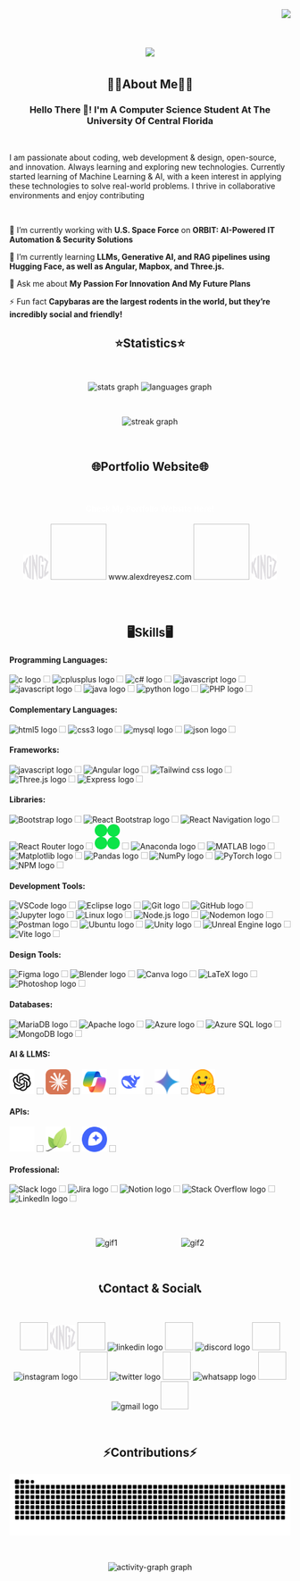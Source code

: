 <!------------------------------------------------------------------ Visitors Amount Section ---------------------------------------------------------------------------->
<!-- Visitor Container --> 
<div align="right">
  <!-- Visitor Counter --> 
  <img src="https://komarev.com/ghpvc/?username=alexdreyesz&color=a277ff&style=plastic&label=PROFILE+VIEWS"/>
</div>


<!----------------------------------------------------------------- Greeting Title With Animation -----------------------------------------------------------------------> 
<h1 align="center">
    <img src="https://readme-typing-svg.herokuapp.com/?font=Righteous&size=35&center=true&color=a277ff&vCenter=true&width=1000&height=70&duration=3000&lines=Welcome+To+My+GitHub!+😄;+My+Name+Is+Alex+D.+Reyes!;+I'm+Gonna+Be+King+Of+The+Software+Engineers!!!👒;" />
</h1>

<!------------------------------------------------------------------ About Me Section -----------------------------------------------------------------------------------> 
<!-- About Me Title --> 
<h2 align="center">🙎‍♂️About Me🙎‍♂️</h2>
<h3 align="center">Hello There 👋! I'm A Computer Science Student At The University Of Central Florida</h3>

<div align="left">

  <br> <!-- Makaing Space With Break Lines --> 
  
  I am passionate about coding, web development & design, open-source, and innovation. Always learning and exploring new technologies. Currently started learning of Machine Learning & AI, with a keen interest in applying these technologies to solve real-world problems. I thrive in collaborative environments and enjoy contributing
  
  </br> <!-- Makaing Space With Break Lines --> 
      
   🔭 I’m currently working with **U.S. Space Force** on **ORBIT: AI-Powered IT Automation & Security Solutions** 
   
   🌱 I’m currently learning **LLMs, Generative AI, and RAG pipelines using Hugging Face, as well as Angular, Mapbox, and Three.js.**
  
  💬 Ask me about **My Passion For Innovation And My Future Plans**
  
  ⚡ Fun fact **Capybaras are the largest rodents in the world, but they’re incredibly social and friendly!**

 </div>

<!------------------------------------------------------------------ Statistics Section ---------------------------------------------------------------------------------> 
<!-- Statistics Title --> 
<h2 align="center">⭐Statistics⭐</h2>

<br> <!-- Makaing Space With Break Lines --> 

<!-- Statistics Container --> 
<div align="center">
  <!-- GitHub Graph --> 
  <img src="https://github-readme-stats.vercel.app/api?username=alexdreyesz&hide_title=false&hide_rank=false&show_icons=true&include_all_commits=true&count_private=true&disable_animations=false&theme=aura&locale=en&hide_border=false&custom_title=GitHub%20Stats" height="150" alt="stats graph"  />
  
  <!-- Coding Languages Graph --> 
  <img src="https://github-readme-stats.vercel.app/api/top-langs?username=alexdreyesz&locale=en&hide_title=false&layout=compact&card_width=420&langs_count=5&theme=aura&hide_border=false&custom_title=Coding%20Languages" height="150" alt="languages graph"  />
  
  <br> <!-- Makaing Space With Break Lines --> 

  <!-- Streak Graph --> 
  <img src="https://streak-stats.demolab.com?user=alexdreyesz&locale=en&mode=daily&theme=aura&hide_border=false&border_radius=5" height="150" alt="streak graph"  />
</div>


<br> <!-- Makaing Space With Break Lines --> 

<!------------------------------------------------------------------ Portfolio Website -----------------------------------------------------------------------------------> 
<h2 align="center">🌐Portfolio Website🌐</h2>

<br> <!-- Makaing Space With Break Lines --> 

<h4 align="center" style="color: white">Check My Portfolio Website Here!</h2>

<div align="Center">
  <img src="images/logo/kingz-white.png"  width="45" height="45" alt="discord logo"  />
  <img width="100" height="100" />
  
  <a href="https://www.alexdreyesz.com/" target="_blank" style="text-decoration: none; color: inherit;">
    www.alexdreyesz.com
  </a>

  <img width="100" height="100" />
  <img src="images/logo/kingz-white.png" width="45"  height="45" alt="discord logo"  />  
</div>

 <br> <br> <!-- Makaing Space With Break Lines --> 

<!------------------------------------------------------------------ Showcase Section -----------------------------------------------------------------------------------> 
<!-- Showcase Title --> 
<h2 align="center">🖥️Skills🖥️</h2>

<!-- Coding Languages Container --> <!---------------------------------------------------------------------------------------------------------------------------------------------->
<h4>Programming Languages:</h4>
<div align="left">
  <!-- C Logo -->
  <img src="https://cdn.jsdelivr.net/gh/devicons/devicon/icons/c/c-original.svg" width="45" height="45" alt="c logo"  />
  <img width="12" height="12" />

  <!-- C++ Logo -->
  <img src="https://cdn.jsdelivr.net/gh/devicons/devicon/icons/cplusplus/cplusplus-original.svg" width="45" height="45" alt="cplusplus logo"  />
  <img width="12" height="12" />

   <!-- C# Logo -->
  <img src="https://cdn.jsdelivr.net/gh/devicons/devicon/icons/csharp/csharp-original.svg" width="45" height="45" alt="c# logo"  />
  <img width="12" height="12" />

  <!-- JavaScript Logo -->
  <img src="https://cdn.jsdelivr.net/gh/devicons/devicon/icons/javascript/javascript-original.svg" width="45" height="45" alt="javascript logo"  />
  <img width="12" height="12" />

  <!-- TypeScript Logo -->
  <img src="https://cdn.jsdelivr.net/gh/devicons/devicon/icons/typescript/typescript-original.svg" width="45" height="45" alt="javascript logo"  />
  <img width="12" height="12" />

  <!-- Java Logo -->
  <img src="https://cdn.jsdelivr.net/gh/devicons/devicon/icons/java/java-original.svg" width="45" height="45" alt="java logo"  />
  <img width="12" height="12" />

  <!-- Python Logo -->
  <img src="https://cdn.jsdelivr.net/gh/devicons/devicon/icons/python/python-original.svg" width="45" height="45" alt="python logo"  />
  <img width="12" height="12" />

   <!-- PHP Logo -->
  <img src="https://cdn.jsdelivr.net/gh/devicons/devicon/icons/php/php-original.svg" width="45" height="45" alt="PHP logo"  />
  <img width="12" height="12" />
</div>

<!-- Complementary Languages Container --> <!---------------------------------------------------------------------------------------------------------------------------------------------->
<h4>Complementary Languages:</h4>
<div align="left">
   <!-- HTML Logo -->
  <img src="https://cdn.jsdelivr.net/gh/devicons/devicon/icons/html5/html5-original.svg" width="45" height="45" alt="html5 logo"  />
  <img width="12" height="12" >

  <!-- CSS Logo -->
  <img src="https://cdn.jsdelivr.net/gh/devicons/devicon/icons/css3/css3-original.svg" width="45" height="45" alt="css3 logo"  />
  <img width="12" height="12" />

   <!-- MYSQL Logo -->
  <img src="https://cdn.jsdelivr.net/gh/devicons/devicon/icons/mysql/mysql-original.svg" width="45" height="45" alt="mysql logo"  />
  <img width="12" height="12" />

  <!-- JSON Logo -->
  <img src="https://cdn.jsdelivr.net/gh/devicons/devicon/icons/json/json-original.svg" width="45" height="45" alt="json logo"  />
  <img width="12" height="12" />
</div>

<!-- Frameworks Container --> <!---------------------------------------------------------------------------------------------------------------------------------------------->
<h4>Frameworks:</h4>
<div align="left">
  <!-- React Logo -->
  <img src="https://cdn.jsdelivr.net/gh/devicons/devicon/icons/react/react-original.svg" width="45" height="45" alt="javascript logo"  />
  <img width="12" height="12" />

  <!-- Angular Logo -->
  <img src="https://cdn.jsdelivr.net/gh/devicons/devicon/icons/angular/angular-original.svg" width="45" height="45" alt="Angular logo"  />
  <img width="12" height="12" />

  <!-- Tailwind CSS Logo -->
  <img src="https://cdn.jsdelivr.net/gh/devicons/devicon/icons/tailwindcss/tailwindcss-original.svg" width="45" height="45" alt="Tailwind css logo"  />
  <img width="12" height="12" />

   <!-- Three.js Logo -->
  <img src="https://cdn.jsdelivr.net/gh/devicons/devicon/icons/threejs/threejs-original.svg" width="45" height="45"  alt="Three.js logo"  />
  <img width="12" height="12" />

  <!-- Express Logo -->
  <img src="https://cdn.jsdelivr.net/gh/devicons/devicon/icons/express/express-original.svg" width="45" height="45" alt="Express logo"  />
  <img width="12" height="12" />
</div>

<!-- Libraries Container --> <!---------------------------------------------------------------------------------------------------------------------------------------------->
<h4>Libraries:</h4>
<div align="left">
  <!-- Bootstrap Logo -->
  <img src="https://cdn.jsdelivr.net/gh/devicons/devicon/icons/bootstrap/bootstrap-original.svg" width="45" height="45" alt="Bootstrap logo" />
  <img width="12" height="12" />
  
  <!-- React Bootstrap Logo -->
  <img src="https://cdn.jsdelivr.net/gh/devicons/devicon/icons/reactbootstrap/reactbootstrap-original.svg" width="45" height="45" alt="React Bootstrap logo" />
  <img width="12" height="12" />
  
  <!-- React Navigation Logo -->
  <img src="https://cdn.jsdelivr.net/gh/devicons/devicon/icons/reactnavigation/reactnavigation-original.svg" width="45" height="45" alt="React Navigation logo" />
  <img width="12" height="12" />
  
  <!-- React Router Logo -->
  <img src="https://cdn.jsdelivr.net/gh/devicons/devicon/icons/reactrouter/reactrouter-original.svg" width="45" height="45" alt="React Router logo" />
  <img width="12" height="12" />

   <!-- GSAP Router Logo -->
  <img src="images/badges/frameworks/gsap1.png" width="45" height="45" alt="GSAP logo" />
  <img width="12" height="12" />
  
  <!-- Anaconda Logo -->
  <img src="https://cdn.jsdelivr.net/gh/devicons/devicon/icons/anaconda/anaconda-original.svg" width="45" height="45" alt="Anaconda logo" />
  <img width="12" height="12" />
  
  <!-- MATLAB Logo -->
  <img src="https://cdn.jsdelivr.net/gh/devicons/devicon/icons/matlab/matlab-original.svg" width="45" height="45" alt="MATLAB logo" />
  <img width="12" height="12" />
  
  <!-- Matplotlib Logo -->
  <img src="https://cdn.jsdelivr.net/gh/devicons/devicon/icons/matplotlib/matplotlib-original.svg" width="45" height="45" alt="Matplotlib logo" />
  <img width="12" height="12" />
  
  <!-- Pandas Logo -->
  <img src="https://cdn.jsdelivr.net/gh/devicons/devicon/icons/pandas/pandas-original.svg" width="45" height="45" alt="Pandas logo" />
  <img width="12" height="12" />
  
  <!-- NumPy Logo -->
  <img src="https://cdn.jsdelivr.net/gh/devicons/devicon/icons/numpy/numpy-original.svg" width="45" height="45" alt="NumPy logo" />
  <img width="12" height="12" />
  
  <!-- PyTorch Logo -->
  <img src="https://cdn.jsdelivr.net/gh/devicons/devicon/icons/pytorch/pytorch-original.svg" width="45" height="45" alt="PyTorch logo" />
  <img width="12" height="12" />
  
  <!-- NPM Logo -->
  <img src="https://cdn.jsdelivr.net/gh/devicons/devicon/icons/npm/npm-original-wordmark.svg" width="45" height="45" alt="NPM logo" />
  <img width="12" height="12" />
</div>

<!-- Development Tools Container --> <!---------------------------------------------------------------------------------------------------------------------------------------------->
<h4>Development Tools:</h4>
  <div align="left">
    <!-- VSCode Logo -->
  <img src="https://cdn.jsdelivr.net/gh/devicons/devicon/icons/vscode/vscode-original.svg" width="45" height="45" alt="VSCode logo" />
  <img width="12" height="12" />
  
  <!-- Eclipse Logo -->
  <img src="https://cdn.jsdelivr.net/gh/devicons/devicon/icons/eclipse/eclipse-original.svg" width="45" height="45" alt="Eclipse logo" />
  <img width="12" height="12" />
  
  <!-- Git Logo -->
  <img src="https://cdn.jsdelivr.net/gh/devicons/devicon/icons/git/git-original.svg" width="45" height="45" alt="Git logo" />
  <img width="12" height="12" />
  
  <!-- GitHub Logo -->
  <img src="https://cdn.jsdelivr.net/gh/devicons/devicon/icons/github/github-original.svg" width="45" height="45" alt="GitHub logo" />
  <img width="12" height="12" />
  
  <!-- Jupyter Logo -->
  <img src="https://cdn.jsdelivr.net/gh/devicons/devicon/icons/jupyter/jupyter-original.svg" width="45" height="45" alt="Jupyter logo" />
  <img width="12" height="12" />
  
  <!-- Linux Logo -->
  <img src="https://cdn.jsdelivr.net/gh/devicons/devicon/icons/linux/linux-original.svg" width="45" height="45" alt="Linux logo" />
  <img width="12" height="12" />
  
  <!-- Node.js Logo -->
  <img src="https://cdn.jsdelivr.net/gh/devicons/devicon/icons/nodejs/nodejs-original.svg" width="45" height="45" alt="Node.js logo" />
  <img width="12" height="12" />
  
  <!-- Nodemon Logo -->
  <img src="https://cdn.jsdelivr.net/gh/devicons/devicon/icons/nodemon/nodemon-original.svg" width="45" height="45" alt="Nodemon logo" />
  <img width="12" height="12" />
  
  <!-- Postman Logo -->
  <img src="https://cdn.jsdelivr.net/gh/devicons/devicon/icons/postman/postman-original.svg" width="45" height="45" alt="Postman logo" />
  <img width="12" height="12" />
  
  <!-- Ubuntu Logo -->
  <img src="https://cdn.jsdelivr.net/gh/devicons/devicon/icons/ubuntu/ubuntu-plain.svg" width="45" height="45" alt="Ubuntu logo" />
  <img width="12" height="12" />
  
  <!-- Unity Logo -->
  <img src="https://cdn.jsdelivr.net/gh/devicons/devicon/icons/unity/unity-original.svg" width="45" height="45" alt="Unity logo" />
  <img width="12" height="12" />
  
  <!-- Unreal Engine Logo -->
  <img src="https://cdn.jsdelivr.net/gh/devicons/devicon/icons/unrealengine/unrealengine-original.svg" width="45" height="45" alt="Unreal Engine logo" />
  <img width="12" height="12" />
  
  <!-- Vite Logo -->
  <img src="https://cdn.jsdelivr.net/gh/devicons/devicon/icons/vitejs/vitejs-original.svg" width="45" height="45" alt="Vite logo" />
  <img width="12" height="12" />
</div>

<!-- Design Tools Container --> <!---------------------------------------------------------------------------------------------------------------------------------------------->
<h4>Design Tools:</h4>
<div align="left">
   <!-- Figma Logo -->
  <img src="https://cdn.jsdelivr.net/gh/devicons/devicon/icons/figma/figma-original.svg" width="45" height="45" alt="Figma logo" />
  <img width="12" height="12" />
  
  <!-- Blender Logo -->
  <img src="https://cdn.jsdelivr.net/gh/devicons/devicon/icons/blender/blender-original.svg" width="45" height="45" alt="Blender logo" />
  <img width="12" height="12" />
  
  <!-- Canva Logo -->
  <img src="https://cdn.jsdelivr.net/gh/devicons/devicon/icons/canva/canva-original.svg" width="45" height="45" alt="Canva logo" />
  <img width="12" height="12" />
  
  <!-- LaTeX Logo -->
  <img src="https://cdn.jsdelivr.net/gh/devicons/devicon/icons/latex/latex-original.svg" width="45" height="45" alt="LaTeX logo" />
  <img width="12" height="12" />
  
  <!-- Photoshop Logo -->
  <img src="https://cdn.jsdelivr.net/gh/devicons/devicon/icons/photoshop/photoshop-plain.svg" width="45" height="45" alt="Photoshop logo" />
  <img width="12" height="12" />
</div>

<!-- Databases Container --> <!---------------------------------------------------------------------------------------------------------------------------------------------->
<h4>Databases:</h4>
<div align="left">
    <!-- MariaDB Logo -->
  <img src="https://cdn.jsdelivr.net/gh/devicons/devicon/icons/mariadb/mariadb-original.svg" width="45" height="45" alt="MariaDB logo" />
  <img width="12" height="12" />
  
  <!-- Apache Logo -->
  <img src="https://cdn.jsdelivr.net/gh/devicons/devicon/icons/apache/apache-original.svg" width="45" height="45" alt="Apache logo" />
  <img width="12" height="12" />
  
  <!-- Azure Logo -->
  <img src="https://cdn.jsdelivr.net/gh/devicons/devicon/icons/azure/azure-original.svg" width="45" height="45" alt="Azure logo" />
  <img width="12" height="12" />
  
  <!-- Azure SQL Logo -->
  <img src="https://cdn.jsdelivr.net/gh/devicons/devicon/icons/azuresqldatabase/azuresqldatabase-original.svg" width="45" height="45" alt="Azure SQL logo" />
  <img width="12" height="12" />
  
  <!-- MongoDB Logo -->
  <img src="https://cdn.jsdelivr.net/gh/devicons/devicon/icons/mongodb/mongodb-original.svg" width="45" height="45" alt="MongoDB logo" />
  <img width="12" height="12" />
</div>

<!-- AI & LLMs Container --> <!---------------------------------------------------------------------------------------------------------------------------------------------->
<h4>AI & LLMS:</h4>
<div align="left">
   <!-- Chatgpt Logo -->
  <img src="images/badges/ai-llm/chatgpt.svg" width="45" height="45" alt="Chatgpt logo"  />
  <img width="12" height="12" />

   <!-- Claude Logo -->
  <img src="images/badges/ai-llm/claude.svg" width="45" height="45" alt="Claude logo"  />
  <img width="12" height="12" />

   <!-- Copilot Logo -->
  <img src="images/badges/ai-llm/copilot.svg" width="45" height="45" alt="Copilot logo"  />
  <img width="12" height="12" />

   <!-- Deepseek Logo -->
  <img src="images/badges/ai-llm/deepseek.svg" width="45" height="45" alt="Deepseek logo"  />
  <img width="12" height="12" />

   <!-- Gemini Logo -->
  <img src="images/badges/ai-llm/google-gemini.svg" width="45" height="45" alt="Gemini logo"  />
  <img width="12" height="12" />

   <!-- Huggingface Logo -->
  <img src="images/badges/ai-llm/huggingface.svg" width="45" height="45" alt="Hugging Face logo"  />
  <img width="12" height="12" />
</div>

<!-- APIs Container --> <!---------------------------------------------------------------------------------------------------------------------------------------------->
<h4>APIs:</h4>
<div align="left">
   <!-- OpenAi Logo -->
  <img src="images/badges/apis/openai-white.png" width="45" height="45" alt="OpenAI logo" />
  <img width="12" height="12" />
  
   <!-- Leaflet Logo -->
  <img src="images/badges/apis/leaflet.png" width="45" height="45" alt="Leaflet logo" />
  <img width="12" height="12" />

   <!-- Mapbox Logo -->
  <img src="images/badges/apis/mapbox.png" width="45" height="45" alt="Mapbox logo" />
  <img width="12" height="12" />
  
</div>

<!-- Professional Container --> <!---------------------------------------------------------------------------------------------------------------------------------------------->
<h4>Professional:</h4>
<div align="left">
   <!-- Slack Logo -->
  <img src="https://cdn.jsdelivr.net/gh/devicons/devicon/icons/slack/slack-original.svg" width="45" height="45" alt="Slack logo" />
  <img width="12" height="12" />
  
  <!-- Jira Logo -->
  <img src="https://cdn.jsdelivr.net/gh/devicons/devicon/icons/jira/jira-original.svg" width="45" height="45" alt="Jira logo" />
  <img width="12" height="12" />
  
  <!-- Notion Logo -->
  <img src="https://cdn.jsdelivr.net/gh/devicons/devicon/icons/notion/notion-original.svg" width="45" height="45" alt="Notion logo" />
  <img width="12" height="12" />
  
  <!-- Stack Overflow Logo -->
  <img src="https://cdn.jsdelivr.net/gh/devicons/devicon/icons/stackoverflow/stackoverflow-original.svg" width="45" height="45" alt="Stack Overflow logo" />
  <img width="12" height="12" />

   <!-- LinkedIn Logo -->
  <img src="https://cdn.jsdelivr.net/gh/devicons/devicon/icons/linkedin/linkedin-original.svg" width="45" height="45" alt="LinkedIn logo" />
  <img width="12" height="12" />
</div>

<br> <br> <!-- Makaing Space With Break Lines --> 

<!-- GIF -->
<div align="center">
  <img width="270" height="270" src="https://i.imgflip.com/92c91x.gif" alt="gif1" />
  &nbsp;&nbsp;&nbsp; &nbsp;&nbsp;&nbsp; &nbsp;&nbsp;&nbsp; &nbsp;&nbsp;&nbsp; &nbsp;&nbsp;&nbsp; &nbsp;&nbsp;&nbsp; &nbsp;&nbsp;&nbsp;
  <img width="150" height="150" src="https://i.imgflip.com/92ctea.gif" alt="gif2" />
</div>

<br> <!-- Makaing Space With Break Lines --> 

<!------------------------------------------------------------------ Contributions Section ----------------------------------------------------------------------------->
<!-- Showcase Title --> 
<h2 align="center">📞Contact & Social📞</h2>

<br> <!-- Makaing Space With Break Lines --> 

<!-- Social Media Container --> 
<div align="center">

  <img width="50" height="50" />

  <!-- Portfolio Website --> 
  <a href="https://www.alexdreyesz.com/" target="_blank" style="text-decoration: none; color: inherit;">
    <img src="images/logo/kingz-white.png" width="45"  height="45" alt="discord logo"  />
  </a>
  <img width="50" height="50" />
  
  <!-- Linkedin Logo --> 
  <a href="https://www.linkedin.com/in/alexdreyesz" target="_blank" style="text-decoration: none; color: inherit;">
    <img src="https://raw.githubusercontent.com/maurodesouza/profile-readme-generator/master/src/assets/icons/social/linkedin/default.svg" width="45" height="45" alt="linkedin logo"  />
  </a>
  <img width="50" height="50" />

  <!-- Discord Logo --> 
  <a href="https://www.discordapp.com/users/alexdreyesz/" target="_blank" style="text-decoration: none; color: inherit;">
    <img src="https://raw.githubusercontent.com/maurodesouza/profile-readme-generator/master/src/assets/icons/social/discord/default.svg"  width="45" height="45" alt="discord logo"  />
  </a>
  <img width="50" height="50" />

  <!-- instagram Logo --> 
  <a href="https://www.instagram.com/alexdreyesz" target="_blank" style="text-decoration: none; color: inherit;">
    <img src="https://raw.githubusercontent.com/maurodesouza/profile-readme-generator/master/src/assets/icons/social/instagram/default.svg"  width="45" height="45" alt="instagram logo"  />
  </a>
  <img width="50" height="50" />

  <!-- Twitter Logo -->
  <a href="https://www.twitter.com/alexdreyesz" target="_blank" style="text-decoration: none; color: inherit;">
    <img src="https://raw.githubusercontent.com/maurodesouza/profile-readme-generator/master/src/assets/icons/social/twitter/default.svg"  width="45" height="45" alt="twitter logo"  />
  </a>
  <img width="50" height="50" />

  <!-- WhatsApp Logo -->
  <a href="https://wa.me/18135100496" target="_blank" style="text-decoration: none; color: inherit;">
    <img src="https://raw.githubusercontent.com/maurodesouza/profile-readme-generator/master/src/assets/icons/social/whatsapp/default.svg" width="45" height="45" alt="whatsapp logo"  />
  </a>
  <img width="50" height="50" />

  <!-- Gmail Logo -->
  <a href="mailto:alexdreyesz@gmail.com" target="_blank" style="text-decoration: none; color: inherit;">
    <img src="https://raw.githubusercontent.com/maurodesouza/profile-readme-generator/master/src/assets/icons/social/gmail/default.svg"  width="45" height="45" alt="gmail logo"  />
  </a>
  <img width="50" height="50" />
</div>

<br> <!-- Makaing Space With Break Lines --> 

<!------------------------------------------------------------------ Contributions Section ----------------------------------------------------------------------------->
<!-- Contributions Title --> 
<h2 align="center">⚡Contributions⚡</h2>

<!-- Snake Graph -->
<div align="center">
  <img src="https://raw.githubusercontent.com/alexdreyesz/alexdreyesz/output/snake.svg" alt="Snake animation" />
</div>

<br> <!-- Makaing Space With Break Lines --> 

<!-- Graph Chart --> 
<div align="center">
  <img src="https://github-readme-activity-graph.vercel.app/graph?username=alexdreyesz&radius=16&theme=modern-lilac&area=true&order=5&custom_title=Contribution%20Graph&hide_border=false" widht="300" height="300" alt="activity-graph graph"  />
</div>

<br> <br> <!-- Makaing Space With Break Lines --> 
